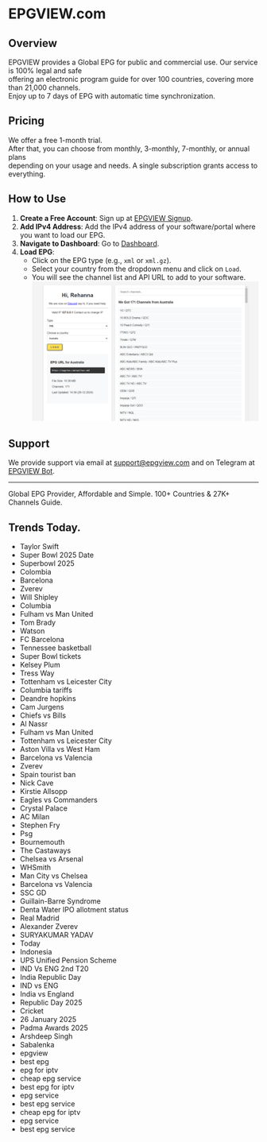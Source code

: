 # EPGVIEW.com



## Overview
EPGVIEW provides a Global EPG for public and commercial use. Our service is 100% legal and safe\
offering an electronic program guide for over 100 countries, covering more than 21,000 channels.\
Enjoy up to 7 days of EPG with automatic time synchronization.

## Pricing
We offer a free 1-month trial. \
After that, you can choose from monthly, 3-monthly, 7-monthly, or annual plans \
depending on your usage and needs. A single subscription grants access to everything.

## How to Use
1. **Create a Free Account**: Sign up at [EPGVIEW Signup](https://epgview.com/signup.php).
2. **Add IPv4 Address**: Add the IPv4 address of your software/portal where you want to load our EPG.
3. **Navigate to Dashboard**: Go to [Dashboard](https://epgview.com/dashboard.php).
4. **Load EPG**:
   - Click on the EPG type (e.g., `xml` or `xml.gz`).
   - Select your country from the dropdown menu and click on `Load`.
   - You will see the channel list and API URL to add to your software.
![EPGVIEW](img/dashboard.png)
## Support
We provide support via email at [support@epgview.com](mailto:support@epgview.com) and on Telegram at [EPGVIEW Bot](https://t.me/epgview_bot).

---

Global EPG Provider, Affordable and Simple. 100+ Countries & 27K+ Channels Guide.

## Trends Today.

- Taylor Swift
- Super Bowl 2025 Date
- Superbowl 2025
- Colombia
- Barcelona
- Zverev
- Will Shipley
- Columbia
- Fulham vs Man United
- Tom Brady
- Watson
- FC Barcelona
- Tennessee basketball
- Super Bowl tickets
- Kelsey Plum
- Tress Way
- Tottenham vs Leicester City
- Columbia tariffs
- Deandre hopkins
- Cam Jurgens
- Chiefs vs Bills
- Al Nassr
- Fulham vs Man United
- Tottenham vs Leicester City
- Aston Villa vs West Ham
- Barcelona vs Valencia
- Zverev
- Spain tourist ban
- Nick Cave
- Kirstie Allsopp
- Eagles vs Commanders
- Crystal Palace
- AC Milan
- Stephen Fry
- Psg
- Bournemouth
- The Castaways
- Chelsea vs Arsenal
- WHSmith
- Man City vs Chelsea
- Barcelona vs Valencia
- SSC GD
- Guillain-Barre Syndrome
- Denta Water IPO allotment status
- Real Madrid
- Alexander Zverev
- SURYAKUMAR YADAV
- Today
- Indonesia
- UPS Unified Pension Scheme
- IND Vs ENG 2nd T20
- India Republic Day
- IND vs ENG
- India vs England
- Republic Day 2025
- Cricket
- 26 January 2025
- Padma Awards 2025
- Arshdeep Singh
- Sabalenka
- epgview
- best epg
- epg for iptv
- cheap epg service
- best epg for iptv
- epg service
- best epg service
- cheap epg for iptv
- epg service
- best epg service
